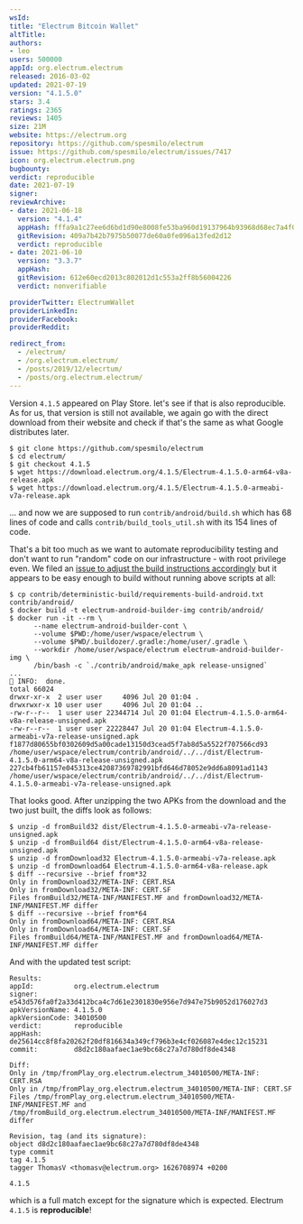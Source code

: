 ```yaml
---
wsId: 
title: "Electrum Bitcoin Wallet"
altTitle: 
authors:
- leo
users: 500000
appId: org.electrum.electrum
released: 2016-03-02
updated: 2021-07-19
version: "4.1.5.0"
stars: 3.4
ratings: 2365
reviews: 1405
size: 21M
website: https://electrum.org
repository: https://github.com/spesmilo/electrum
issue: https://github.com/spesmilo/electrum/issues/7417
icon: org.electrum.electrum.png
bugbounty: 
verdict: reproducible
date: 2021-07-19
signer: 
reviewArchive:
- date: 2021-06-18
  version: "4.1.4"
  appHash: fffa9a1c27ee6d6bd1d90e8008fe53ba960d19137964b93968d68ec7a4f04433
  gitRevision: 409a7b42b7975b50077de60a0fe096a13fed2d12
  verdict: reproducible
- date: 2021-06-10
  version: "3.3.7"
  appHash: 
  gitRevision: 612e60ecd2013c802012d1c553a2ff8b56004226
  verdict: nonverifiable

providerTwitter: ElectrumWallet
providerLinkedIn: 
providerFacebook: 
providerReddit: 

redirect_from:
  - /electrum/
  - /org.electrum.electrum/
  - /posts/2019/12/elecrtum/
  - /posts/org.electrum.electrum/
---
```



Version `4.1.5` appeared on Play Store. let's see if that is also reproducible.
As for us, that version is still not available, we again go with the direct
download from their website and check if that's the same as what Google
distributes later.

```
$ git clone https://github.com/spesmilo/electrum
$ cd electrum/
$ git checkout 4.1.5
$ wget https://download.electrum.org/4.1.5/Electrum-4.1.5.0-arm64-v8a-release.apk
$ wget https://download.electrum.org/4.1.5/Electrum-4.1.5.0-armeabi-v7a-release.apk
```

... and now we are supposed to run `contrib/android/build.sh` which has 68 lines
of code and calls `contrib/build_tools_util.sh` with its 154 lines of code.

That's a bit too much as we want to automate reproducibility testing and don't
want to run "random" code on our infrastructure - with root privilege even. We
filed an
[issue to adjust the build instructions accordingly](https://github.com/spesmilo/electrum/issues/7417)
but it appears to be easy enough to build without running above scripts at all:

```
$ cp contrib/deterministic-build/requirements-build-android.txt contrib/android/
$ docker build -t electrum-android-builder-img contrib/android/
$ docker run -it --rm \
      --name electrum-android-builder-cont \
      --volume $PWD:/home/user/wspace/electrum \
      --volume $PWD/.buildozer/.gradle:/home/user/.gradle \
      --workdir /home/user/wspace/electrum electrum-android-builder-img \
      /bin/bash -c `./contrib/android/make_apk release-unsigned`
...
💬 INFO:  done.
total 66024
drwxr-xr-x  2 user user     4096 Jul 20 01:04 .
drwxrwxr-x 10 user user     4096 Jul 20 01:04 ..
-rw-r--r--  1 user user 22344714 Jul 20 01:04 Electrum-4.1.5.0-arm64-v8a-release-unsigned.apk
-rw-r--r--  1 user user 22228447 Jul 20 01:04 Electrum-4.1.5.0-armeabi-v7a-release-unsigned.apk
f1877d80655bf0302609d5a00cade13150d3cead5f7ab8d5a5522f707566cd93  /home/user/wspace/electrum/contrib/android/../../dist/Electrum-4.1.5.0-arm64-v8a-release-unsigned.apk
227cb4fb61157e045313ce42087369782991bfd646d78052e9dd6a8091ad1143  /home/user/wspace/electrum/contrib/android/../../dist/Electrum-4.1.5.0-armeabi-v7a-release-unsigned.apk
```

That looks good. After unzipping the two APKs from the download and the two
just built, the diffs look as follows:

```
$ unzip -d fromBuild32 dist/Electrum-4.1.5.0-armeabi-v7a-release-unsigned.apk 
$ unzip -d fromBuild64 dist/Electrum-4.1.5.0-arm64-v8a-release-unsigned.apk 
$ unzip -d fromDownload32 Electrum-4.1.5.0-armeabi-v7a-release.apk 
$ unzip -d fromDownload64 Electrum-4.1.5.0-arm64-v8a-release.apk 
$ diff --recursive --brief from*32
Only in fromDownload32/META-INF: CERT.RSA
Only in fromDownload32/META-INF: CERT.SF
Files fromBuild32/META-INF/MANIFEST.MF and fromDownload32/META-INF/MANIFEST.MF differ
$ diff --recursive --brief from*64
Only in fromDownload64/META-INF: CERT.RSA
Only in fromDownload64/META-INF: CERT.SF
Files fromBuild64/META-INF/MANIFEST.MF and fromDownload64/META-INF/MANIFEST.MF differ
```

And with the updated test script:

```
Results:
appId:          org.electrum.electrum
signer:         e543d576fa0f2a33d412bca4c7d61e2301830e956e7d947e75b9052d176027d3
apkVersionName: 4.1.5.0
apkVersionCode: 34010500
verdict:        reproducible
appHash:        de25614cc8f8fa20262f20df816634a349cf796b3e4cf026087e4dec12c15231
commit:         d8d2c180aafaec1ae9bc68c27a7d780df8de4348

Diff:
Only in /tmp/fromPlay_org.electrum.electrum_34010500/META-INF: CERT.RSA
Only in /tmp/fromPlay_org.electrum.electrum_34010500/META-INF: CERT.SF
Files /tmp/fromPlay_org.electrum.electrum_34010500/META-INF/MANIFEST.MF and /tmp/fromBuild_org.electrum.electrum_34010500/META-INF/MANIFEST.MF differ

Revision, tag (and its signature):
object d8d2c180aafaec1ae9bc68c27a7d780df8de4348
type commit
tag 4.1.5
tagger ThomasV <thomasv@electrum.org> 1626708974 +0200

4.1.5
```

which is a full match except for the signature which is expected. Electrum
`4.1.5` is **reproducible**!
